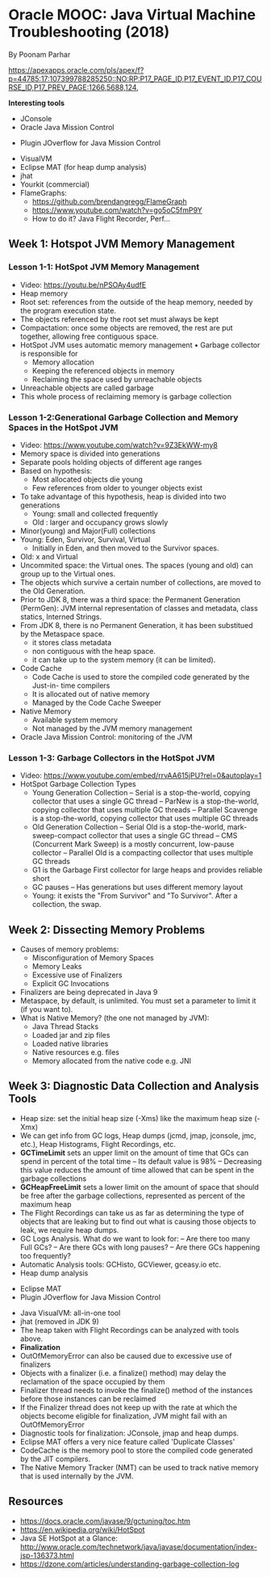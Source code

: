 # Oracle MOOC: Java Virtual Machine Troubleshooting (2018)
By Poonam Parhar

https://apexapps.oracle.com/pls/apex/f?p=44785:17:107399788285250::NO:RP:P17_PAGE_ID,P17_EVENT_ID,P17_COURSE_ID,P17_PREV_PAGE:1266,5688,124,

**Interesting tools**
* JConsole
* Oracle Java Mission Control
 - Plugin JOverflow for Java Mission Control
* VisualVM
* Eclipse MAT (for heap dump analysis)
* jhat
* Yourkit (commercial)
* FlameGraphs:
  * https://github.com/brendangregg/FlameGraph
  * https://www.youtube.com/watch?v=go5oC5fmP9Y
  * How to do it? Java Flight Recorder, Perf...


## Week 1: Hotspot JVM Memory Management
### Lesson 1-1: HotSpot JVM Memory Management
* Video: https://youtu.be/nPSOAy4udfE
* Heap memory
* Root set: references from the outside of the heap memory, needed by the program execution state.
* The objects referenced by the root set must always be kept
* Compactation: once some objects are removed, the rest are put together, allowing free contiguous space.
* HotSpot JVM uses automatic memory management
• Garbage collector is responsible for
  - Memory allocation
  - Keeping the referenced objects in memory
  - Reclaiming the space used by unreachable objects
* Unreachable objects are called garbage
* This whole process of reclaiming memory is garbage collection

### Lesson 1-2:Generational Garbage Collection and Memory Spaces in the HotSpot JVM
* Video: https://www.youtube.com/watch?v=9Z3EkWW-my8
* Memory space is divided into generations
* Separate pools holding objects of different age ranges
* Based on hypothesis:
  - Most allocated objects die young
  - Few references from older to younger objects exist
* To take advantage of this hypothesis, heap is divided into two generations
  - Young: small and collected frequently
  - Old : larger and occupancy grows slowly
* Minor(young) and Major(Full) collections
* Young: Eden, Survivor, Survival, Virtual
  * Initially in Eden, and then moved to the Survivor spaces.
* Old: x and Virtual
* Uncommited space: the Virtual ones. The spaces (young and old) can group up to the Virtual ones.
* The objects which survive a certain number of collections, are moved to the Old Generation.
* Prior to JDK 8, there was a third space: the Permanent Generation (PermGen): JVM internal representation of classes and metadata, class statics, Interned Strings.
* From JDK 8, there is no Permanent Generation, it has been substitued by the Metaspace space.
  * it stores class metadata
  * non contiguous with the heap space.
  * it can take up to the system memory (it can be limited).
* Code Cache
  * Code Cache is used to store the compiled code generated by the Just-in-
time compilers
  * It is allocated out of native memory
  * Managed by the Code Cache Sweeper
* Native Memory
  * Available system memory
  * Not managed by the JVM memory management
* Oracle Java Mission Control: monitoring of the JVM

### Lesson 1-3: Garbage Collectors in the HotSpot JVM
* Video: https://www.youtube.com/embed/rrvAA615jPU?rel=0&autoplay=1
* HotSpot Garbage Collection Types
  * Young Generation Collection
    – Serial is a stop-the-world, copying collector that uses a single GC thread
    – ParNew is a stop-the-world, copying collector that uses multiple GC threads
    – Parallel Scavenge is a stop-the-world, copying collector that uses multiple GC threads
  * Old Generation Collection
    – Serial Old is a stop-the-world, mark-sweep-compact collector that uses a single GC thread
    – CMS (Concurrent Mark Sweep) is a mostly concurrent, low-pause collector
    – Parallel Old is a compacting collector that uses multiple GC threads
  * G1 is the Garbage First collector for large heaps and provides reliable short
  * GC pauses
    – Has generations but uses different memory layout
  * Young: it exists the "From Survivor" and "To Survivor". After a collection, the swap.

## Week 2: Dissecting Memory Problems
* Causes of memory problems:
  * Misconfiguration of Memory Spaces
  * Memory Leaks
  * Excessive use of Finalizers
  * Explicit GC Invocations
* Finalizers are being deprecated in Java 9
* Metaspace, by default, is unlimited. You must set a parameter to limit it (if you want to).
* What is Native Memory? (the one not managed by JVM):
  * Java Thread Stacks
  * Loaded jar and zip files
  * Loaded native libraries
  * Native resources e.g. files
  * Memory allocated from the native code e.g. JNI


## Week 3: Diagnostic Data Collection and Analysis Tools
* Heap size: set the initial heap size (-Xms) like the maximum heap size (-Xmx)
* We can get info from GC logs, Heap dumps (jcmd, jmap, jconsole, jmc, etc.), Heap Histograms, Flight Recordings, etc.
* **GCTimeLimit** sets an upper limit on the amount of time that GCs can spend in percent of the total time
 – Its default value is 98%
 – Decreasing this value reduces the amount of time allowed that can be spent in the garbage collections
* **GCHeapFreeLimit** sets a lower limit on the amount of space that should be free after the garbage collections, represented as percent of the maximum heap
* The Flight Recordings can take us as far as determining the type of objects that are leaking but to find out what is causing those objects to leak, we require heap dumps.
* GC Logs Analysis. What do we want to look for:
 – Are there too many Full GCs?
 – Are there GCs with long pauses?
 – Are there GCs happening too frequently?
* Automatic Analysis tools: GCHisto, GCViewer, gceasy.io etc.
* Heap dump analysis
 - Eclipse MAT
 - Plugin JOverflow for Java Mission Control
 * Java VisualVM: all-in-one tool
 * jhat (removed in JDK 9)
* The heap taken with Flight Recordings can be analyzed with tools above.
* **Finalization**
 * OutOfMemoryError can also be caused due to excessive use of finalizers
 * Objects with a finalizer (i.e. a finalize() method) may delay the reclamation
 of the space occupied by them
 * Finalizer thread needs to invoke the finalize() method of the instances
 before those instances can be reclaimed
 * If the Finalizer thread does not keep up with the rate at which the objects
 become eligible for finalization, JVM might fail with an OutOfMemoryError
* Diagnostic tools for finalization: JConsole, jmap and heap dumps.
* Eclipse MAT offers a very nice feature called 'Duplicate Classes'
* CodeCache is the memory pool to store the compiled code generated by the JIT compilers.
* The Native Memory Tracker (NMT) can be used to track native memory that is used internally by the JVM.


## Resources
* https://docs.oracle.com/javase/9/gctuning/toc.htm
* https://en.wikipedia.org/wiki/HotSpot
* Java SE HotSpot at a Glance: http://www.oracle.com/technetwork/java/javase/documentation/index-jsp-136373.html
* https://dzone.com/articles/understanding-garbage-collection-log